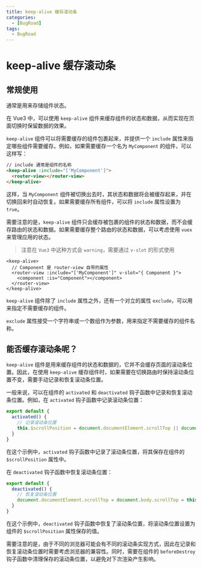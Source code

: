 ```yaml
---
title: keep-alive 缓存滚动条
categories:
  - [BugRoad]
tags: 
  - BugRoad
---
```


# keep-alive 缓存滚动条

## 常规使用

通常是用来存储组件状态。

在 Vue3 中，可以使用 `keep-alive` 组件来缓存组件的状态和数据，从而实现在页面切换时保留数据的效果。

`keep-alive` 组件可以将需要缓存的组件包裹起来，并提供一个 `include` 属性来指定哪些组件需要缓存。例如，如果需要缓存一个名为 `MyComponent` 的组件，可以这样写：

```html
// include 通常是组件的名称
<keep-alive :include="['MyComponent']">
  <router-view></router-view>
</keep-alive>
```

这样，当 `MyComponent` 组件被切换出去时，其状态和数据将会被缓存起来，并在切换回来时自动恢复。如果需要缓存所有组件，可以将 `include` 属性设置为 `true`。

需要注意的是，`keep-alive` 组件只会缓存被包裹的组件的状态和数据，而不会缓存路由的状态和数据。如果需要缓存整个路由的状态和数据，可以考虑使用 `vuex` 来管理应用的状态。

> 注意在 `Vue3` 中这种方式会 `warning`，需要通过 `v-slot` 的形式使用

```vue
<keep-alive>
  // Component 是 router-view 自带的属性
  <router-view :include="['MyComponent']" v-slot="{ Component }">
    <component :is="Component"></component>
  </router-view>
</keep-alive>
```

`keep-alive` 组件除了 `include` 属性之外，还有一个对立的属性 `exclude`，可以用来指定不需要缓存的组件。

`exclude` 属性接受一个字符串或一个数组作为参数，用来指定不需要缓存的组件名称。

## 能否缓存滚动条呢？

`keep-alive` 组件是用来缓存组件的状态和数据的，它并不会缓存页面的滚动条位置。因此，在使用 `keep-alive` 缓存组件时，如果需要在切换路由时保持滚动条位置不变，需要手动记录和恢复滚动条位置。

一般来说，可以在组件的 `activated` 和 `deactivated` 钩子函数中记录和恢复滚动条位置。例如，在 `activated` 钩子函数中记录滚动条位置：

```javascript
export default {
  activated() {
    // 记录滚动条位置
    this.$scrollPosition = document.documentElement.scrollTop || document.body.scrollTop;
  }
}
```

在这个示例中，`activated` 钩子函数中记录了滚动条位置，将其保存在组件的 `$scrollPosition` 属性中。

在 `deactivated` 钩子函数中恢复滚动条位置：

```javascript
export default {
  deactivated() {
    // 恢复滚动条位置
    document.documentElement.scrollTop = document.body.scrollTop = this.$scrollPosition || 0;
  }
}
```

在这个示例中，`deactivated` 钩子函数中恢复了滚动条位置，将滚动条位置设置为组件的 `$scrollPosition` 属性保存的值。

需要注意的是，由于不同的浏览器可能会有不同的滚动条实现方式，因此在记录和恢复滚动条位置时需要考虑浏览器的兼容性。同时，需要在组件的 `beforeDestroy` 钩子函数中清理保存的滚动条位置，以避免对下次渲染产生影响。
